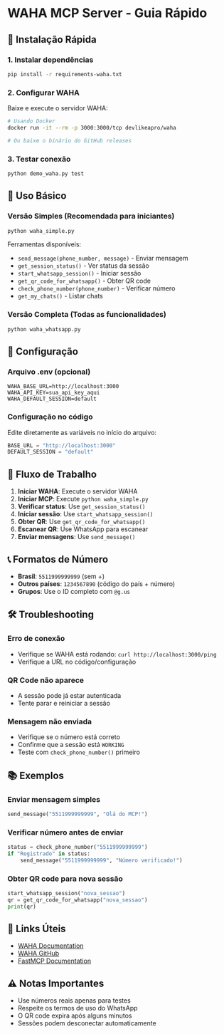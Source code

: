 # WAHA MCP Server - Guia Rápido

## 🚀 Instalação Rápida

### 1. Instalar dependências
```bash
pip install -r requirements-waha.txt
```

### 2. Configurar WAHA
Baixe e execute o servidor WAHA:
```bash
# Usando Docker
docker run -it --rm -p 3000:3000/tcp devlikeapro/waha

# Ou baixe o binário do GitHub releases
```

### 3. Testar conexão
```bash
python demo_waha.py test
```

## 📱 Uso Básico

### Versão Simples (Recomendada para iniciantes)
```bash
python waha_simple.py
```

Ferramentas disponíveis:
- `send_message(phone_number, message)` - Enviar mensagem
- `get_session_status()` - Ver status da sessão
- `start_whatsapp_session()` - Iniciar sessão
- `get_qr_code_for_whatsapp()` - Obter QR code
- `check_phone_number(phone_number)` - Verificar número
- `get_my_chats()` - Listar chats

### Versão Completa (Todas as funcionalidades)
```bash
python waha_whatsapp.py
```

## 🔧 Configuração

### Arquivo .env (opcional)
```env
WAHA_BASE_URL=http://localhost:3000
WAHA_API_KEY=sua_api_key_aqui
WAHA_DEFAULT_SESSION=default
```

### Configuração no código
Edite diretamente as variáveis no início do arquivo:
```python
BASE_URL = "http://localhost:3000"
DEFAULT_SESSION = "default"
```

## 🎯 Fluxo de Trabalho

1. **Iniciar WAHA**: Execute o servidor WAHA
2. **Iniciar MCP**: Execute `python waha_simple.py`
3. **Verificar status**: Use `get_session_status()`
4. **Iniciar sessão**: Use `start_whatsapp_session()`
5. **Obter QR**: Use `get_qr_code_for_whatsapp()`
6. **Escanear QR**: Use WhatsApp para escanear
7. **Enviar mensagens**: Use `send_message()`

## 📞 Formatos de Número

- **Brasil**: `5511999999999` (sem +)
- **Outros países**: `1234567890` (código do país + número)
- **Grupos**: Use o ID completo com `@g.us`

## 🛠️ Troubleshooting

### Erro de conexão
- Verifique se WAHA está rodando: `curl http://localhost:3000/ping`
- Verifique a URL no código/configuração

### QR Code não aparece
- A sessão pode já estar autenticada
- Tente parar e reiniciar a sessão

### Mensagem não enviada
- Verifique se o número está correto
- Confirme que a sessão está `WORKING`
- Teste com `check_phone_number()` primeiro

## 📚 Exemplos

### Enviar mensagem simples
```python
send_message("5511999999999", "Olá do MCP!")
```

### Verificar número antes de enviar
```python
status = check_phone_number("5511999999999")
if "Registrado" in status:
    send_message("5511999999999", "Número verificado!")
```

### Obter QR code para nova sessão
```python
start_whatsapp_session("nova_sessao")
qr = get_qr_code_for_whatsapp("nova_sessao")
print(qr)
```

## 🔗 Links Úteis

- [WAHA Documentation](https://waha.devlike.pro/)
- [WAHA GitHub](https://github.com/devlikeapro/waha)
- [FastMCP Documentation](https://fastmcp.com/)

## ⚠️ Notas Importantes

- Use números reais apenas para testes
- Respeite os termos de uso do WhatsApp
- O QR code expira após alguns minutos
- Sessões podem desconectar automaticamente
